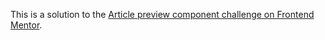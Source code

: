 This is a solution to the [Article preview component challenge on Frontend Mentor](https://www.frontendmentor.io/challenges/article-preview-component-dYBN_pYFT).
